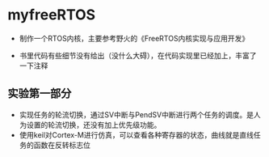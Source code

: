 # myfreeRTOS
- 制作一个RTOS内核，主要参考野火的《FreeRTOS内核实现与应用开发》

- 书里代码有些细节没有给出（没什么大碍），在代码实现里已经加上，丰富了一下注释

## 实验第一部分

- 实现任务的轮流切换，通过SV中断与PendSV中断进行两个任务的调度。是人为设置的轮流切换，还没有加上优先级功能。
- 使用keil对Cortex-M进行仿真，可以查看各种寄存器的状态，曲线就是直线任务的函数在反转标志位

